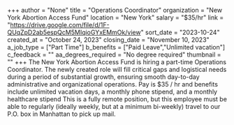 +++
author = "None"
title = "Operations Coordinator"
organization = "New York Abortion Access Fund"
location = "New York"
salary = "$35/hr"
link = "https://drive.google.com/file/d/1F-QUqZpD2ab5espQcM5MIqioGYxEMmOk/view"
sort_date = "2023-10-24"
created_at = "October 24, 2023"
closing_date = "November 10, 2023"
a_job_type = ["Part Time"]
b_benefits = ["Paid Leave","Unlimited vacation"]
c_feedback = ""
aa_degrees_required = "No degree required"
thumbnail = ""
+++
The New York Abortion Access Fund is hiring a part-time Operations Coordinator. The newly created role will fill critical gaps and logistical needs during a period of substantial growth, ensuring smooth day-to-day administrative and organizational operations. Pay is $35 / hr and benefits include unlimited vacation days, a monthly phone stipend, and a monthly healthcare stipend This is a fully remote position, but this employee must be able to regularly (ideally weekly, but at a minimum bi-weekly) travel to our P.O. box in Manhattan to pick up mail. 